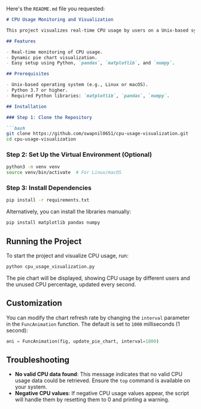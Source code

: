 Here's the `README.md` file you requested:

```markdown
# CPU Usage Monitoring and Visualization

This project visualizes real-time CPU usage by users on a Unix-based system using data collected from the `top` command. The visualization is displayed as a dynamic pie chart, updated every second, showing how much CPU is being used by each user and how much remains unused.

## Features

- Real-time monitoring of CPU usage.
- Dynamic pie chart visualization.
- Easy setup using Python, `pandas`, `matplotlib`, and `numpy`.

## Prerequisites

- Unix-based operating system (e.g., Linux or macOS).
- Python 3.7 or higher.
- Required Python libraries: `matplotlib`, `pandas`, `numpy`.

## Installation

### Step 1: Clone the Repository

```bash
git clone https://github.com/swapnil0651/cpu-usage-visualization.git
cd cpu-usage-visualization
```

### Step 2: Set Up the Virtual Environment (Optional)

```bash
python3 -m venv venv
source venv/bin/activate  # For Linux/macOS
```

### Step 3: Install Dependencies

```bash
pip install -r requirements.txt
```

Alternatively, you can install the libraries manually:

```bash
pip install matplotlib pandas numpy
```

## Running the Project

To start the project and visualize CPU usage, run:

```bash
python cpu_usage_visualization.py
```

The pie chart will be displayed, showing CPU usage by different users and the unused CPU percentage, updated every second.

## Customization

You can modify the chart refresh rate by changing the `interval` parameter in the `FuncAnimation` function. The default is set to `1000` milliseconds (1 second):

```python
ani = FuncAnimation(fig, update_pie_chart, interval=1000)
```

## Troubleshooting

- **No valid CPU data found**: This message indicates that no valid CPU usage data could be retrieved. Ensure the `top` command is available on your system.
- **Negative CPU values**: If negative CPU usage values appear, the script will handle them by resetting them to 0 and printing a warning.

